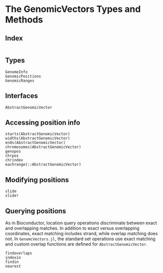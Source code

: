 # The GenomicVectors Types and Methods

## Index

```@index
```

## Types
```@docs
GenomeInfo
GenomicPositions
GenomicRanges
```

## Interfaces
```@docs
AbstractGenomicVector
```

## Accessing position info
```@docs
starts(AbstractGenomicVector)
widths(AbstractGenomicVector)
ends(AbstractGenomicVector)
chromosomes(AbstractGenomicVector)
genopos
chrpos
chrindex
eachrange(::AbstractGenomicVector)
```

## Modifying positions
```@docs
slide
slide!
```

## Querying positions
As in Bioconductor, location query operations discriminate between exact and overlapping matches. In
addition to exact versus overlapping coordinates, exact matching includes strand, while overlap matching
does not. In `GenomcVectors.jl`, the standard set operations use exact matching and custom overlap
functions are defined for `AbstractGenomicVector`.

```@docs
findoverlaps
indexin
findin
nearest
```
